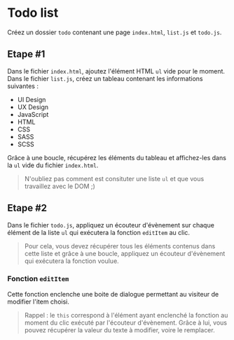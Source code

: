 # Todo list

Créez un dossier `todo` contenant une page `index.html`, `list.js` et `todo.js`.

## Etape #1

Dans le fichier `index.html`, ajoutez l'élément HTML `ul` vide pour le moment.  
Dans le fichier `list.js`, créez un tableau contenant les informations suivantes : 
* UI Design
* UX Design
* JavaScript
* HTML
* CSS
* SASS
* SCSS

Grâce à une boucle, récupérez les éléments du tableau et affichez-les dans la `ul` vide du fichier `index.html`.

> N'oubliez pas comment est consituter une liste `ul` et que vous travaillez avec le DOM ;)

## Etape #2

Dans le fichier `todo.js`, appliquez un écouteur d'évènement sur chaque élément de la liste `ul` qui exécutera la fonction `editItem` au clic.

> Pour cela, vous devez récupérer tous les éléments contenus dans cette liste et grâce à une boucle, appliquez un écouteur d'évènement qui exécutera la fonction voulue.

### Fonction `editItem`

Cette fonction enclenche une boite de dialogue permettant au visiteur de modifier l'item choisi.

> Rappel : le `this` correspond à l'élément ayant enclenché la fonction au moment du clic exécuté par l'écouteur d'évènement. Grâce à lui, vous pouvez récupérer la valeur du texte à modifier, voire le remplacer.
